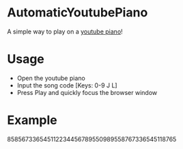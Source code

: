 # AutomaticYoutubePiano
A simple way to play on a [youtube piano](https://www.youtube.com/watch?v=3gZC5763wYk)!

# Usage
* Open the youtube piano
* Input the song code [Keys: 0-9 J L]
* Press Play and quickly focus the browser window

# Example
858567336545112234456789550989558767336545118765
